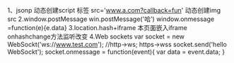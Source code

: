 1、jsonp
动态创建script 标签 src='www.a.com?callback=fun'
动态创建img src
2.window.postMessage
win.postMessage('哈')
window.onmessage =function(e){e.data}
3.location.hash+iframe
本页面嵌入iframe
onhashchange方法监听改变
4.Web sockets
var socket = new WebSockt('ws://www.test.com');
 //http->ws; https->wss
 socket.send('hello WebSockt');
 socket.onmessage = function(event){
     var data = event.data;
 }
